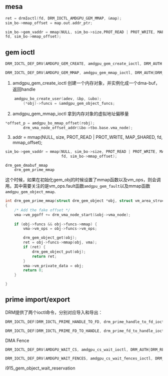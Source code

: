 ## mesa

``` C
ret = drmIoctl(fd, DRM_IOCTL_AMDGPU_GEM_MMAP, &map);
sim_bo->mmap_offset = map.out.addr_ptr;

sim_bo->gem_vaddr = mmap(NULL, sim_bo->size,PROT_READ | PROT_WRITE, MAP_SHARED,
fd, sim_bo->mmap_offset);
```
## gem ioctl

``` C
DRM_IOCTL_DEF_DRV(AMDGPU_GEM_CREATE, amdgpu_gem_create_ioctl, DRM_AUTH|DRM_RENDER_ALLOW),

DRM_IOCTL_DEF_DRV(AMDGPU_GEM_MMAP, amdgpu_gem_mmap_ioctl, DRM_AUTH|DRM_RENDER_ALLOW),
```


1. 
	amdgpu_gem_create_ioctl 创建一个内存对象，并实例化成一个dma-buf，返回handle
``` C
	amdgpu_bo_create_user(adev, &bp, &ubo);
		(*obj)->funcs = &amdgpu_gem_object_funcs;
```

2. 
	amdgpu_gem_mmap_ioctl 拿到内存对象的虚拟地址偏移量
``` C
*offset_p = amdgpu_bo_mmap_offset(robj);
		drm_vma_node_offset_addr(&bo->tbo.base.vma_node);
```

3. addr = mmap(NULL, size, PROT_READ | PROT_WRITE, MAP_SHARED, fd, mmap_offset);
``` C
sim_bo->gem_vaddr = mmap(NULL, sim_bo->size, PROT_READ | PROT_WRITE, MAP_SHARED,
						 fd, sim_bo->mmap_offset);
```
	drm_gem_dmabuf_mmap
		drm_gem_prime_mmap
这个时候，如果在初始化gem_obj的时候设置了mmap函数以及vm_ops，则会调用。其中需要关注的是vm_ops.fault函数`amdgpu_gem_fault`以及mmap函数`amdgpu_gem_object_mmap`.
``` C
int drm_gem_prime_mmap(struct drm_gem_object *obj, struct vm_area_struct *vma)
{
	/* Add the fake offset */
	vma->vm_pgoff += drm_vma_node_start(&obj->vma_node);
	
	if (obj->funcs && obj->funcs->mmap) {
		vma->vm_ops = obj->funcs->vm_ops;

		drm_gem_object_get(obj);
		ret = obj->funcs->mmap(obj, vma);
		if (ret) {
			drm_gem_object_put(obj);
			return ret;
		}
		vma->vm_private_data = obj;
		return 0;
	}

}

```

## prime import/export
DRM提供了两个ioctl命令，分别对应导入和导出：
``` C
DRM_IOCTL_DEF(DRM_IOCTL_PRIME_HANDLE_TO_FD, drm_prime_handle_to_fd_ioctl, DRM_RENDER_ALLOW)

DRM_IOCTL_DEF(DRM_IOCTL_PRIME_FD_TO_HANDLE, drm_prime_fd_to_handle_ioctl, DRM_RENDER_ALLOW)
```

DMA Fence
``` C
DRM_IOCTL_DEF_DRV(AMDGPU_WAIT_CS, amdgpu_cs_wait_ioctl, DRM_AUTH|DRM_RENDER_ALLOW),

DRM_IOCTL_DEF_DRV(AMDGPU_WAIT_FENCES, amdgpu_cs_wait_fences_ioctl, DRM_AUTH|DRM_RENDER_ALLOW),
```

i915_gem_object_wait_reservation